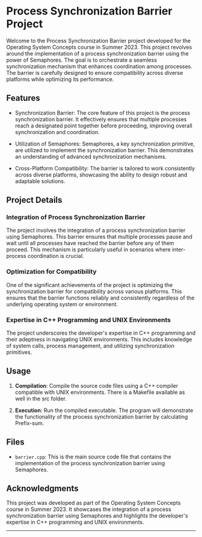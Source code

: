 # Process Synchronization Barrier Project

Welcome to the Process Synchronization Barrier project developed for the Operating System Concepts course in Summer 2023. This project revolves around the implementation of a process synchronization barrier using the power of Semaphores. The goal is to orchestrate a seamless synchronization mechanism that enhances coordination among processes. The barrier is carefully designed to ensure compatibility across diverse platforms while optimizing its performance.

## Features

- Synchronization Barrier: The core feature of this project is the process synchronization barrier. It effectively ensures that multiple processes reach a designated point together before proceeding, improving overall synchronization and coordination.

- Utilization of Semaphores: Semaphores, a key synchronization primitive, are utilized to implement the synchronization barrier. This demonstrates an understanding of advanced synchronization mechanisms.

- Cross-Platform Compatibility: The barrier is tailored to work consistently across diverse platforms, showcasing the ability to design robust and adaptable solutions.

## Project Details

### Integration of Process Synchronization Barrier

The project involves the integration of a process synchronization barrier using Semaphores. This barrier ensures that multiple processes pause and wait until all processes have reached the barrier before any of them proceed. This mechanism is particularly useful in scenarios where inter-process coordination is crucial.

### Optimization for Compatibility

One of the significant achievements of the project is optimizing the synchronization barrier for compatibility across various platforms. This ensures that the barrier functions reliably and consistently regardless of the underlying operating system or environment.

### Expertise in C++ Programming and UNIX Environments

The project underscores the developer's expertise in C++ programming and their adeptness in navigating UNIX environments. This includes knowledge of system calls, process management, and utilizing synchronization primitives.

## Usage

1. **Compilation**: Compile the source code files using a C++ compiler compatible with UNIX environments. There is a Makefile available as well in the src folder.

2. **Execution**: Run the compiled executable. The program will demonstrate the functionality of the process synchronization barrier by calculating Prefix-sum. 

## Files

- `barrier.cpp`: This is the main source code file that contains the implementation of the process synchronization barrier using Semaphores.
  

## Acknowledgments

This project was developed as part of the Operating System Concepts course in Summer 2023. It showcases the integration of a process synchronization barrier using Semaphores and highlights the developer's expertise in C++ programming and UNIX environments.

---
